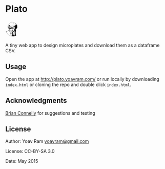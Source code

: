 # Plato
![Plato](https://raw.githubusercontent.com/yoavram/plato/master/plato.png)

A tiny web app to design microplates and download them as a dataframe CSV.

## Usage

Open the app at <http://plato.yoavram.com/> or run locally by downloading `index.html` or cloning the repo and double click `index.html`.

## Acknowledgments

[Brian Connelly](https://github.com/briandconnelly) for suggestions and testing

## License

Author: Yoav Ram <yoavram@gmail.com>

License: CC-BY-SA 3.0

Date: May 2015
